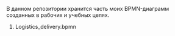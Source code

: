 В данном репозитории хранится часть моих BPMN-диаграмм созданных в рабочих и учебных целях.
1) Logistics_delivery.bpmn 
